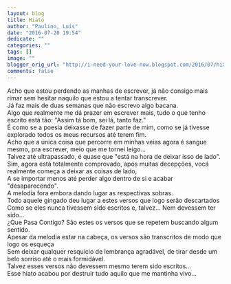 ```yaml
---
layout: blog
title: Hiato
author: "Paulino, Luís"
date: "2016-07-20 19:54"
dedicate: ""
categories: ""
tags: []
image: ""
blogger_orig_url: "http://i-need-your-love-now.blogspot.com/2016/07/hiato.html"
comments: false
---
```


Acho que estou perdendo as manhas de escrever, já não consigo mais rimar sem hesitar naquilo que estou a tentar transcrever.\
Já faz mais de duas semanas que não escrevo algo bacana.\
Algo que realmente me dá prazer em escrever mais, tudo o que tenho escrito está tão: "Assim tá bom, sei lá, tanto faz."\
É como se a poesia deixasse de fazer parte de mim, como se já tivesse explorado todos os meus recursos até terem fim.\
Acho que a única coisa que percorre em minhas veias agora é sangue mesmo, pra escrever, meio que me tornei leigo...\
Talvez até ultrapassado, é quase que "está na hora de deixar isso de lado".\
Sim, agora está totalmente comprovado, após muitas decepções, vocá realmente começa a deixar as coisas de lado,\
A se importar menos até perder algo dentro de si e acabar "desaparecendo".\
A melodia fora embora dando lugar as respectivas sobras.\
Todo aquele gingado deu lugar a estes versos que logo serão descartados\
Como se eles nunca tivessem sido escritos e, talvez... Nem devessem ter sido...\
¿Que Pasa Contigo? São estes os versos que se repetem buscando algum sentido.\
Apesar da melodia estar na cabeça, os versos são transcritos de modo que logo os esqueça\
Sem deixar qualquer resquício de lembrança agradável, de tirar desde um belo sorriso até o mais formidável.\
Talvez esses versos não devessem mesmo terem sido escritos...\
Esse hiato acabou por destruir tudo aquilo que me mantinha vivo...
